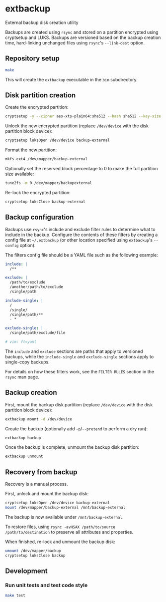 # extbackup

External backup disk creation utility

Backups are created using `rsync` and stored on a partition encrypted using
cryptsetup and LUKS. Backups are versioned based on the backup creation time,
hard-linking unchanged files using `rsync`'s `--link-dest` option.

## Repository setup

```sh
make
```

This will create the `extbackup` executable in the `bin` subdirectory.

## Disk partition creation

Create the encrypted partition:
```sh
cryptsetup -y --cipher aes-xts-plain64:sha512 --hash sha512 --key-size 512 luksFormat /dev/sdXX
```

Unlock the new encrypted partition (replace `/dev/device` with the disk
partition block device):

```sh
cryptsetup luksOpen /dev/device backup-external
```

Format the new partition:

```sh
mkfs.ext4 /dev/mapper/backup-external
```

Optionally set the reserved block percentage to 0 to make the full partition size
available:

```sh
tune2fs -m 0 /dev/mapper/backupexternal
```

Re-lock the encrypted partition:

```sh
cryptsetup luksClose backup-external
```

## Backup configuration

Backups use `rsync`'s include and exclude filter rules to determine what to
include in the backup. Configure the contents of these filters by creating a
config file at `~/.extbackup` (or other location specified using `extbackup`'s
`--config` option).

The filters config file should be a YAML file such as the following example:

```yaml
include: |
  /**

exclude: |
  /path/to/exclude
  /another/path/to/exclude
  /single/path

include-single: |
  /
  /single/
  /single/path/**
  - *

exclude-single: |
  /single/path/exclude/file

# vim: ft=yaml
```

The `include` and `exclude` sections are paths that apply to versioned backups,
while the `include-single` and `exclude-single` sections apply to single-copy
backups.

For details on how these filters work, see the `FILTER RULES` section in the
`rsync` man page.


## Backup creation

First, mount the backup disk partition (replace `/dev/device` with the disk
partition block device):

```sh
extbackup mount -d /dev/device
```

Create the backup (optionally add `-p`/`--pretend` to perform a dry run):
```sh
extbackup backup
```

Once the backup is complete, unmount the backup disk partition:

```sh
extbackup unmount
```

## Recovery from backup

Recovery is a manual process.

First, unlock and mount the backup disk:
```sh
cryptsetup luksOpen /dev/device backup-external
mount /dev/mapper/backup-external /mnt/backup-external
```

The backup is now available under `/mnt/backup-external`.

To restore files, using `rsync -avHSAX /path/to/source /path/to/destination` to
preserve all attributes and properties.

When finished, re-lock and unmount the backup disk:
```sh
umount /dev/mapper/backup
cryptsetup luksClose backup
```

## Development

### Run unit tests and test code style
```sh
make test
```
